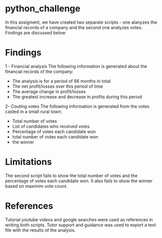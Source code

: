 # python_challenge
In this assigment, we have created two separate scripts - one alanyzes the financial records of a company and the second one analyzes votes. Findings are discussed below

# Findings
1 - Financial analysis
The following information is generated about the financial records of the company:
* The analysis is for a period of 86 months in total
* The net profit/losses over this period of time
* The average change in profit/losses
* The greatest increase and decrease in profits during this period

2- Couting votes
The following information is generated from the votes casted in a small rural town:
* Total number of votes
* List of candidates who received votes
* Percentage of votes each candidate won
* total number of votes each candidate won
* the winner

  
# Limitations
The second script fails to show the total number of votes and the percentage of votes each candidate won. It also fails to show the winner based on maximim vote count.


# References
Tutorial youtube videos and google searches were used as references in writing both scripts.
Tutor support and guidance was used to export a text file with the results of the analysis.
